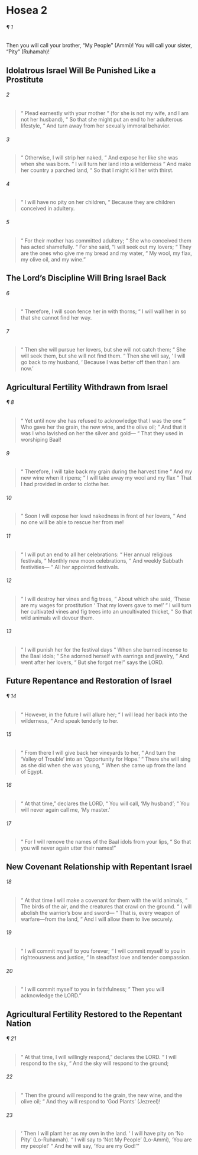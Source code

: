 # Hosea 2
###### ¶ 1
Then you will call your brother, “My People” (Ammi)! You will call your sister, “Pity” (Ruhamah)!
## Idolatrous Israel Will Be Punished Like a Prostitute
###### 2
>  “ Plead earnestly with your mother
>  “ (for she is not my wife, and I am not her husband),
>  “ So that she might put an end to her adulterous lifestyle,
>  “ And turn away from her sexually immoral behavior.
###### 3
>  “ Otherwise, I will strip her naked,
>  “ And expose her like she was when she was born.
>  “ I will turn her land into a wilderness
>  “ And make her country a parched land,
>  “ So that I might kill her with thirst.
###### 4
>  “ I will have no pity on her children,
>  “ Because they are children conceived in adultery.
###### 5
>  “ For their mother has committed adultery;
>  “ She who conceived them has acted shamefully.
>  “ For she said, “I will seek out my lovers;
>  “ They are the ones who give me my bread and my water,
>  “ My wool, my flax, my olive oil, and my wine.”
## The Lord’s Discipline Will Bring Israel Back
###### 6
>  “ Therefore, I will soon fence her in with thorns;
>  “ I will wall her in so that she cannot find her way.
###### 7
>  “ Then she will pursue her lovers, but she will not catch them;
>  “ She will seek them, but she will not find them.
>  “ Then she will say,
>  ‘ I will go back to my husband,
>  ‘ Because I was better off then than I am now.’
## Agricultural Fertility Withdrawn from Israel
###### ¶ 8
>  “ Yet until now she has refused to acknowledge that I was the one
>  “ Who gave her the grain, the new wine, and the olive oil;
>  “ And that it was I who lavished on her the silver and gold—
>  “ That they used in worshiping Baal!
###### 9
>  “ Therefore, I will take back my grain during the harvest time
>  “ And my new wine when it ripens;
>  “ I will take away my wool and my flax
>  “ That I had provided in order to clothe her.
###### 10
>  “ Soon I will expose her lewd nakedness in front of her lovers,
>  “ And no one will be able to rescue her from me!
###### 11
>  “ I will put an end to all her celebrations:
>  “ Her annual religious festivals,
>  “ Monthly new moon celebrations,
>  “ And weekly Sabbath festivities—
>  “ All her appointed festivals.
###### 12
>  “ I will destroy her vines and fig trees,
>  “ About which she said, ‘These are my wages for prostitution
>  ‘ That my lovers gave to me!’
>  “ I will turn her cultivated vines and fig trees into an uncultivated thicket,
>  “ So that wild animals will devour them.
###### 13
>  “ I will punish her for the festival days
>  “ When she burned incense to the Baal idols;
>  “ She adorned herself with earrings and jewelry,
>  “ And went after her lovers,
>  “ But she forgot me!” says the LORD.
## Future Repentance and Restoration of Israel
###### ¶ 14
>  “ However, in the future I will allure her;
>  “ I will lead her back into the wilderness,
>  “ And speak tenderly to her.
###### 15
>  “ From there I will give back her vineyards to her,
>  “ And turn the ‘Valley of Trouble’ into an ‘Opportunity for Hope.’
>  “ There she will sing as she did when she was young,
>  “ When she came up from the land of Egypt.
###### 16
>  “ At that time,” declares the LORD,
>  “ You will call, ‘My husband’;
>  “ You will never again call me, ‘My master.’
###### 17
>  “ For I will remove the names of the Baal idols from your lips,
>  “ So that you will never again utter their names!”
## New Covenant Relationship with Repentant Israel
###### 18
>  “ At that time I will make a covenant for them with the wild animals,
>  “ The birds of the air, and the creatures that crawl on the ground.
>  “ I will abolish the warrior’s bow and sword—
>  “ That is, every weapon of warfare—from the land,
>  “ And I will allow them to live securely.
###### 19
>  “ I will commit myself to you forever;
>  “ I will commit myself to you in righteousness and justice,
>  “ In steadfast love and tender compassion.
###### 20
>  “ I will commit myself to you in faithfulness;
>  “ Then you will acknowledge the LORD.”
## Agricultural Fertility Restored to the Repentant Nation
###### ¶ 21
>  “ At that time, I will willingly respond,” declares the LORD.
>  “ I will respond to the sky,
>  “ And the sky will respond to the ground;
###### 22
>  “ Then the ground will respond to the grain, the new wine, and the olive oil;
>  “ And they will respond to ‘God Plants’ (Jezreel)!
###### 23
>  ‘ Then I will plant her as my own in the land.
>  ‘ I will have pity on ‘No Pity’ (Lo-Ruhamah).
>  “ I will say to ‘Not My People’ (Lo-Ammi), ‘You are my people!’
>  “ And he will say, ‘You are my God!’”
